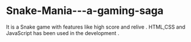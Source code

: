 # Snake-Mania---a-gaming-saga
It is a Snake game with features like high score and relive . HTML,CSS and JavaScript has been used in the development .
